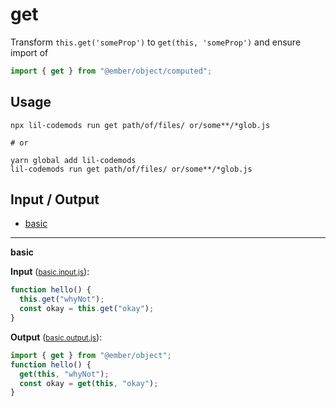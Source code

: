 # get

Transform `this.get('someProp')` to `get(this, 'someProp')` and ensure import of 
```js 
import { get } from "@ember/object/computed";
```

## Usage

```
npx lil-codemods run get path/of/files/ or/some**/*glob.js

# or

yarn global add lil-codemods
lil-codemods run get path/of/files/ or/some**/*glob.js
```

## Input / Output

<!--FIXTURES_TOC_START-->
* [basic](#basic)
<!--FIXTURES_TOC_END-->

<!--FIXTURES_CONTENT_START-->
---
<a id="basic">**basic**</a>

**Input** (<small>[basic.input.js](transforms/get/__testfixtures__/basic.input.js)</small>):
```js
function hello() {
  this.get("whyNot");
  const okay = this.get("okay");
}

```

**Output** (<small>[basic.output.js](transforms/get/__testfixtures__/basic.output.js)</small>):
```js
import { get } from "@ember/object";
function hello() {
  get(this, "whyNot");
  const okay = get(this, "okay");
}

```
<!--FIXTURES_CONTENT_END-->